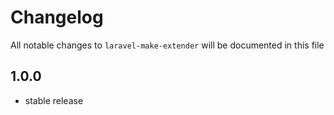 # Changelog

All notable changes to `laravel-make-extender` will be documented in this file

## 1.0.0

- stable release
